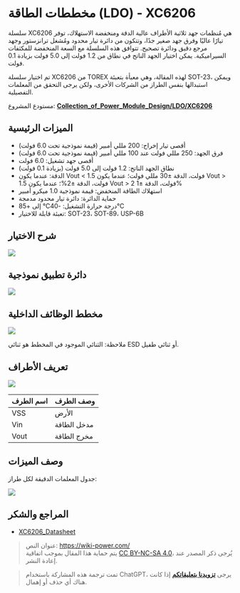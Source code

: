 # مخططات الطاقة (LDO) - XC6206

سلسلة XC6206 هي مُنظمات جهد ثلاثية الأطراف عالية الدقة ومنخفضة الاستهلاك، توفر تيارًا عاليًا وفرق جهد صغير جدًا، وتتكون من دائرة تيار محدود ومُشغل ترانزستور وجهد مرجع دقيق ودائرة تصحيح. تتوافق هذه السلسلة مع السعة المنخفضة للمكثفات السيراميكية. يمكن اختيار الجهد الناتج في نطاق من 1.2 فولت إلى 5.0 فولت بزيادة 0.1 فولت.

تم اختيار سلسلة XC6206 من TOREX لهذه المقالة، وهي معبأة بتعبئة SOT-23، ويمكن استبدالها بنفس الطراز من الشركات الأخرى، ولكن يرجى التحقق من المعلمات التفصيلية.

مستودع المشروع: [**Collection_of_Power_Module_Design/LDO/XC6206**](https://github.com/linyuxuanlin/Collection_of_Power_Module_Design/tree/main/LDO/XC6206)

## الميزات الرئيسية

- أقصى تيار إخراج: 200 مللي أمبير (قيمة نموذجية تحت 6.0 فولت)
- فرق الجهد: 250 مللي فولت عند 100 مللي أمبير (قيمة نموذجية تحت 6.0 فولت)
- أقصى جهد تشغيل: 6.0 فولت
- نطاق الجهد الناتج: 1.2 فولت إلى 5.0 فولت (بزيادة 0.1 فولت)
- الدقة: عندما يكون Vout < 1.5 فولت، الدقة ±30 مللي فولت؛ عندما يكون Vout > 1.5 فولت، الدقة ±2%؛ عندما يكون Vout > 2 فولت، الدقة ±1%
- استهلاك الطاقة المنخفض: قيمة نموذجية 1.0 ميكرو أمبير
- حماية الدائرة: دائرة تيار محدود مدمجة
- درجة حرارة التشغيل: -40℃ إلى +85℃
- تعبئة قابلة للاختيار: SOT-23، SOT-89، USP-6B

## شرح الاختيار

![](https://media.wiki-power.com/img/20220420102910.png)

## دائرة تطبيق نموذجية

![](https://media.wiki-power.com/img/20220420102323.png)

## مخطط الوظائف الداخلية

![](https://media.wiki-power.com/img/20220420102514.png)

ملاحظة: الثنائي الموجود في المخطط هو ثنائي ESD أو ثنائي طفيل.

## تعريف الأطراف

![](https://media.wiki-power.com/img/20220420103005.png)

| اسم الطرف | وصف الطرف   |
| --------- | ----------- |
| VSS       | الأرض       |
| Vin       | مدخل الطاقة |
| Vout      | مخرج الطاقة |

## وصف الميزات

جدول المعلمات الدقيقة لكل طراز:

![](https://media.wiki-power.com/img/20220420103738.png)

## المراجع والشكر

- [XC6206_Datasheet](https://www.torexsemi.com/file/xc6206/XC6206.pdf)

> عنوان النص: <https://wiki-power.com/>  
> يتم حماية هذا المقال بموجب اتفاقية [CC BY-NC-SA 4.0](https://creativecommons.org/licenses/by/4.0/deed.zh)، يُرجى ذكر المصدر عند إعادة النشر.

> تمت ترجمة هذه المشاركة باستخدام ChatGPT، يرجى [**تزويدنا بتعليقاتكم**](https://github.com/linyuxuanlin/Wiki_MkDocs/issues/new) إذا كانت هناك أي حذف أو إهمال.
